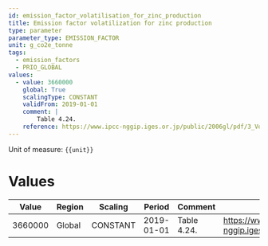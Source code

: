 ```yaml
---
id: emission_factor_volatilisation_for_zinc_production
title: Emission factor volatilization for zinc production
type: parameter
parameter_type: EMISSION_FACTOR
unit: g_co2e_tonne
tags:
  - emission_factors
  - PRIO_GLOBAL
values:
  - value: 3660000
    global: True
    scalingType: CONSTANT
    validFrom: 2019-01-01
    comment: |
        Table 4.24.
    reference: https://www.ipcc-nggip.iges.or.jp/public/2006gl/pdf/3_Volume3/V3_4_Ch4_Metal_Industry.pdf
---
```



Unit of measure: `{{unit}}`


# Values


| Value | Region | Scaling | Period | Comment | Reference |
|-------|--------|---------|--------|---------|-----------|
| 3660000 | Global | CONSTANT | 2019-01-01 | Table 4.24. | https://www.ipcc-nggip.iges.or.jp/public/2006gl/pdf/3_Volume3/V3_4_Ch4_Metal_Industry.pdf |


